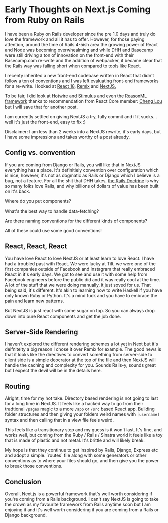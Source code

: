 # Early Thoughts on Next.js Coming from Ruby on Rails

I have been a Ruby on Rails developer since the pre 1.0 days and truly do love the framework and all it has to offer. However, for those paying attention, around the time of Rails 4-5ish area the growing power of React and Node was becoming overwhealming and while DHH and Basecamp were still driving a ton of innovation on the front-end with their Basecamp.com re-write and the addition of webpacker, it became clear that the Rails way was falling short when compared to tools like React.

I recenty inherited a new front-end codebase written in React that didn't follow a ton of conventions and I was left evaluating front-end frameworks for a re-write. I looked at [React 18](https://react.dev/blog/2022/03/29/react-v18), [Remix](<https://remix.run/ >) and [NextJS.](https://nextjs.org/)

To be fair, I did look at [Hotwire](https://hotwired.dev/) and [Stimulus](https://github.com/hotwired/stimulus-rails) and even the [ReasonML framework](https://reasonml.github.io/) thanks to recommendation from React Core member: [Cheng Lou](https://twitter.com/_chenglou?lang=en) but I will save that for another post.&#x20;

I am currently settled on giving NextJS a try, fully commit and if it sucks... well it's just the front-end, easy to fix :)&#x20;

Disclaimer: I am less than 2 weeks into a NextJS rewrite, it's early days, but I have some impressions and takes worthy of a post already.

## Config vs. convention

If you are coming from Django or Rails, you will like that in NextJS everything has a place. It's definitiely convention over configuration which is nice, however, it's not as dogmatic as Rails or Django which I believe is a bug, not a feature. For all the shit that DHH takes, [the Rails Doctrine](https://rubyonrails.org/doctrine) is why so many folks love Rails, and why billions of dollars of value has been built on it's back.

Where do you put components?&#x20;

What's the best way to handle data-fetching?&#x20;

Are there naming conventions for the different kinds of components?&#x20;

All of these could use some good conventions!

## React, React, React

You have love React to love NextJS or at least learn to love React. I have had a troubled past with React. We were lucky at Tilt, we were one of the first companies outside of Facebook and Instagram that really embraced React in it's early days. We got to see and use it with some help from Facebook engineers before the public did and it was really cool at the time. A lot of the stuff that we were doing manually, it just soved for us. That being said, it's different. It's akin to learning how to write Haskell if you have only known Ruby or Python. It's a mind fuck and you have to embrace the pain and learn new patterns.

But NextJS is just react with some sugar on top. So you can always drop down into pure React components and get the job done.

## Server-Side Rendering

I haven't explored the different rendering schemes a lot yet in Next but it's deifnitelty a big reason I chose it over Remix for example. The good news is that it looks like the directives to convert something from server-side to client side is a simple deocrator at the top of the file and then NextJS will handle the caching and complexity for you. Sounds Rails-y, sounds great but I expect the devil will be in the details here.

## Routing

Alright, time for my hot take. Directory based rendering is not going to last for a long time in NextJS. It feels like a hacked way to go from their tradtional `/pages` magic to a more `/app` or `/src` based React app. Building folder structures and then giving your folders weird names with `[username]` syntax and then calling that in a view file feels weird.

This feels like a transitionary step and my guess is it won't last. It's fine, and works well, but coming from the Ruby / Rails / Sinatra world it feels like a toy that is made of plastic and not metal. It's brittle and will likely break.&#x20;

My hope is that they continue to get inspired by Rails, Django, Express etc and adopt a simple. \`routes\` file along with some generators or other conventions as to where your files should go, and then give you the power to break those conventions.

## Conclusion

Overall, Next.js is a powerful framework that's well worth considering if you're coming from a Rails background. I can't say NextJS is going to take the crown as my favourite framework from Rails anytime soon but I am enjoying it and it's well worth considering if you are coming from a Rails or Django background.&#x20;
